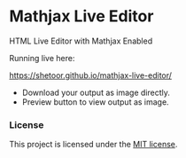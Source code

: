 # Mathjax Live Editor
HTML Live Editor with Mathjax Enabled

Running live here:

https://shetoor.github.io/mathjax-live-editor/

* Download your output as image directly.
* Preview button to view output as image.

### License

This project is licensed under the [MIT license](LICENSE.txt).
